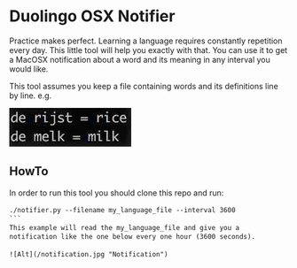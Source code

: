 # Duolingo OSX Notifier
Practice makes perfect. Learning a language requires constantly repetition every day. This little tool will help you exactly with that. You can use it to get a MacOSX notification about a word and its meaning in any interval you would like.

This tool assumes you keep a file containing words and its definitions line by line. e.g.

![Alt](/file_format.jpg "File Format")

## HowTo
In order to run this tool you should clone this repo and run:
``````
./notifier.py --filename my_language_file --interval 3600
```
This example will read the my_language_file and give you a notification like the one below every one hour (3600 seconds).

![Alt](/notification.jpg "Notification")

